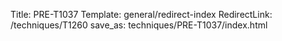 Title: PRE-T1037
Template: general/redirect-index
RedirectLink: /techniques/T1260
save_as: techniques/PRE-T1037/index.html
